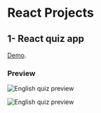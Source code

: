 # React Projects

## 1- React quiz app

[Demo](https://react-english-quiz.netlify.app/).

### Preview

![English quiz preview](https://i.imgur.com/erUfLst.png)

![English quiz preview](https://i.imgur.com/vNFmDdE.png)

